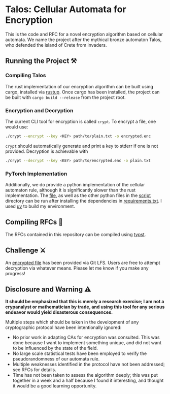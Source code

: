 # Talos: Cellular Automata for Encryption
This is the code and RFC for a novel encryption algorithm based on cellular automata. We name the project after the mythical bronze automaton Talos, who defended the island of Crete from invaders.

## Running the Project ⚒️
### Compiling Talos
The rust implementation of our encryption algorithm can be built using cargo, installed via [rustup](https://rustup.rs/). Once cargo has been installed, the project can be built with `cargo build --release` from the project root.

### Encryption and Decryption
The current CLI tool for encryption is called `crypt`. To encrypt a file, one would use:
```zsh
./crypt --encrypt --key <KEY> path/to/plain.txt -o encrypted.enc
```

`crypt` should automatically generate and print a key to stderr if one is not provided. Decryption is achievable with
```zsh
./crypt --decrypt --key <KEY> path/to/encrypted.enc -o plain.txt
```

### PyTorch Implementation
Additionally, we do provide a python implementation of the cellular automaton rule, although it is significantly slower than the rust implementation. The [file](script/gpu_implementation.py), as well as the other python files in the [script](script) directory can be run after installing the dependencies in [requirements.txt](script/requirements.txt). I used [uv](https://docs.astral.sh/uv/) to build my environment.

## Compiling RFCs 📝
The RFCs contained in this repository can be compiled using [typst](https://typst.app/).

## Challenge ⚔️
An [encrypted file](data/challenge.encrypted) has been provided via Git LFS. Users are free to attempt decryption via whatever means. Please let me know if you make any progress!

## Disclosure and Warning ⚠️
**It should be emphasized that this is merely a research exercise; I am not a crypanalyst or mathematician by trade, and using this tool for any serious endeavor would yield disasterous consequences.**

Multiple steps which should be taken in the development of any cryptographic protocol have been intentionally ignored:
- No prior work in adapting CAs for encryption was consulted. This was done because I want to implement something unique, and did not want to be influenced by the state of the field.
- No large scale statistical tests have been employed to verify the pseudorandomness of our automata rule.
- Multiple weaknesses identified in the protocol have not been addressed; see RFCs for details.
- Time has not been taken to assess the algorithm deeply; this was put together in a week and a half because I found it interesting, and thought it would be a good learning opportunity.

